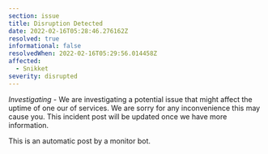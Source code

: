 ```yaml
---
section: issue
title: Disruption Detected
date: 2022-02-16T05:28:46.276162Z
resolved: true
informational: false
resolvedWhen: 2022-02-16T05:29:56.014458Z
affected:
  - Snikket
severity: disrupted
---
```

*Investigating* - We are investigating a potential issue that might affect the uptime of one our of services. We are sorry for any inconvenience this may cause you. This incident post will be updated once we have more information.

This is an automatic post by a monitor bot.
        